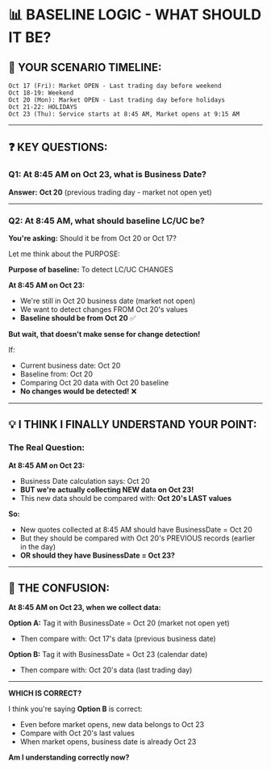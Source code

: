 # 📊 BASELINE LOGIC - WHAT SHOULD IT BE?

## 🎯 **YOUR SCENARIO TIMELINE:**

```
Oct 17 (Fri): Market OPEN - Last trading day before weekend
Oct 18-19: Weekend
Oct 20 (Mon): Market OPEN - Last trading day before holidays
Oct 21-22: HOLIDAYS
Oct 23 (Thu): Service starts at 8:45 AM, Market opens at 9:15 AM
```

---

## ❓ **KEY QUESTIONS:**

### **Q1: At 8:45 AM on Oct 23, what is Business Date?**

**Answer:** **Oct 20** (previous trading day - market not open yet)

---

### **Q2: At 8:45 AM, what should baseline LC/UC be?**

**You're asking:** Should it be from Oct 20 or Oct 17?

Let me think about the PURPOSE:

**Purpose of baseline:** To detect LC/UC CHANGES

**At 8:45 AM on Oct 23:**
- We're still in Oct 20 business date (market not open)
- We want to detect changes FROM Oct 20's values
- **Baseline should be from Oct 20** ✅

**But wait, that doesn't make sense for change detection!**

If:
- Current business date: Oct 20
- Baseline from: Oct 20
- Comparing Oct 20 data with Oct 20 baseline
- **No changes would be detected!** ❌

---

## 💡 **I THINK I FINALLY UNDERSTAND YOUR POINT:**

### **The Real Question:**

**At 8:45 AM on Oct 23:**
- Business Date calculation says: Oct 20
- **BUT we're actually collecting NEW data on Oct 23!**
- This new data should be compared with: **Oct 20's LAST values**

**So:**
- New quotes collected at 8:45 AM should have BusinessDate = Oct 20
- But they should be compared with Oct 20's PREVIOUS records (earlier in the day)
- **OR should they have BusinessDate = Oct 23?**

---

## 🎯 **THE CONFUSION:**

**At 8:45 AM on Oct 23, when we collect data:**

**Option A:** Tag it with BusinessDate = Oct 20 (market not open yet)
- Then compare with: Oct 17's data (previous business date)

**Option B:** Tag it with BusinessDate = Oct 23 (calendar date)
- Then compare with: Oct 20's data (last trading day)

---

**WHICH IS CORRECT?**

I think you're saying **Option B** is correct:
- Even before market opens, new data belongs to Oct 23
- Compare with Oct 20's last values
- When market opens, business date is already Oct 23

**Am I understanding correctly now?**







